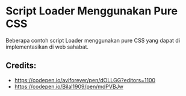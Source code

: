 # Script Loader Menggunakan Pure CSS
Beberapa contoh script Loader menggunakan pure CSS yang dapat di implementasikan di web sahabat.

## Credits: 
 - https://codepen.io/aviforever/pen/dOLLGG?editors=1100
 - https://codepen.io/Bilal1909/pen/mdPVBJw
